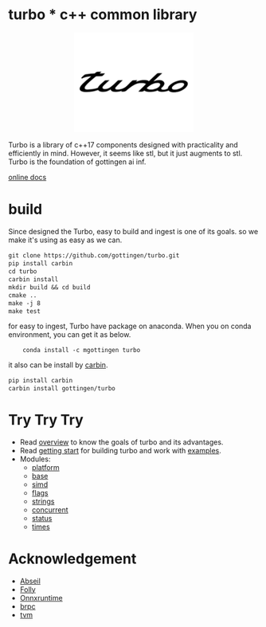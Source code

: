 turbo * c++ common library
====

<div align="center">
<img src=docs/source/image/ticon.png width=240 height=200 />
</div>

Turbo is a library of c++17 components designed with practicality
and efficiently in mind. However, it seems like stl, but it just 
augments to stl. Turbo is the foundation of gottingen ai inf.

[online docs](https://turbo-docs.readthedocs.io/)


# build

Since designed the Turbo, easy to build and ingest is one of its goals.
so we make it's using as easy as we can.
```shell
git clone https://github.com/gottingen/turbo.git
pip install carbin
cd turbo
carbin install
mkdir build && cd build
cmake ..
make -j 8
make test
```

for easy to ingest, Turbo have package on anaconda. When you on conda environment,
you can get it as below.

```shell
    conda install -c mgottingen turbo
```

it also can be install by [carbin](https://github.com/gottingen/carbin).

```shell
pip install carbin
carbin install gottingen/turbo
```

# Try Try Try

* Read [overview](docs/overview.md) to know the goals of turbo and its advantages. 
* Read [getting start](docs/getting_start.md) for building turbo and work with [examples](examples).
* Modules:
  * [platform](docs/platform.md)
  * [base](docs/base.md)
  * [simd](docs/simd.md)
  * [flags]()
  * [strings](docs/strings.md)
  * [concurrent](docs/concurrent.md)
  * [status](docs/status.md)
  * [times](docs/times.md)

# Acknowledgement

* [Abseil](github.com/abseil/abseil-cpp)
* [Folly](github.com/facebook/folly)
* [Onnxruntime](github.com/microsoft/onnxruntime)
* [brpc](github.com/apache/brpc)
* [tvm](github.com/apache/tvm)
